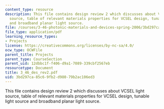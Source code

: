 ```yaml
---
content_type: resource
description: This file contains design review 2 which discusses about VCSEL light
  source, table of relevant materials properties for VCSEL design, tunable light source
  and broadband planar light source.
file: /courses/3-46-photonic-materials-and-devices-spring-2006/3bd297ca85c69fb2d98079b2ac106ed3_3_46_des_rev2.pdf
file_type: application/pdf
learning_resource_types:
- Projects
license: https://creativecommons.org/licenses/by-nc-sa/4.0/
ocw_type: OCWFile
parent_title: Projects
parent_type: CourseSection
parent_uid: 12dbbc1f-f406-d9a1-7089-339cbf2567eb
resourcetype: Document
title: 3_46_des_rev2.pdf
uid: 3bd297ca-85c6-9fb2-d980-79b2ac106ed3
---
```

This file contains design review 2 which discusses about VCSEL light source, table of relevant materials properties for VCSEL design, tunable light source and broadband planar light source.